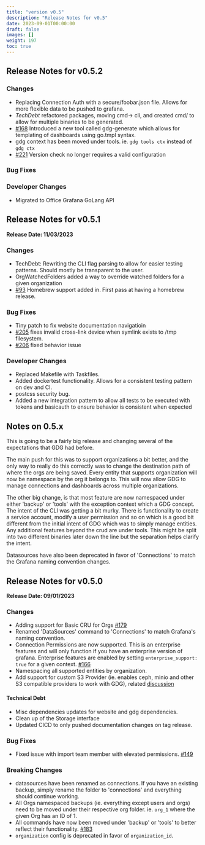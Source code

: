 ```yaml
---
title: "version v0.5"
description: "Release Notes for v0.5"
date: 2023-09-01T00:00:00
draft: false
images: []
weight: 197
toc: true
---
```


##  Release Notes for v0.5.2
### Changes
  - Replacing Connection Auth with a secure/foobar.json file.  Allows for more flexible data to be pushed to grafana.
  - *TechDebt* refactored packages, moving cmd-> cli, and created cmd/ to allow for multiple binaries to be generated.
  - [#168](https://github.com/esnet/gdg/issues/168) Introduced a new tool called gdg-generate which allows for templating of dashboards using go.tmpl syntax.
  - gdg context has been moved under tools.  ie. `gdg tools ctx` instead of `gdg ctx`
  - [#221](https://github.com/esnet/gdg/issues/221) Version check no longer requires a valid configuration

### Bug Fixes

### Developer Changes
  - Migrated to Office Grafana GoLang API


##  Release Notes for v0.5.1

**Release Date: 11/03/2023**


### Changes
  - TechDebt: Rewriting the CLI flag parsing to allow for easier testing patterns.  Should mostly be transparent to the user.
  - OrgWatchedFolders added a way to override watched folders for a given organization
  - [#93](https://github.com/esnet/gdg/issues/93) Homebrew support added in.  First pass at having a homebrew release.

### Bug Fixes
  - Tiny patch to fix website documentation navigatioin
  - [#205](https://github.com/esnet/gdg/issues/205) fixes invalid cross-link device when symlink exists to /tmp filesystem.
  - [#206](https://github.com/esnet/gdg/issues/206) fixed behavior issue

### Developer Changes
  - Replaced Makefile with Taskfiles.
  - Added dockertest functionality.  Allows for a consistent testing pattern on dev and CI.
  - postcss security bug.
  - Added a new integration pattern to allow all tests to be executed with tokens and basicauth to ensure behavior is consistent when expected


## Notes on 0.5.x

This is going to be a fairly big release and changing several of the expectations that GDG had before.

The main push for this was to support organizations a bit better, and the only way to really do this correctly was to change the destination path of where the orgs are being saved.  Every entity that supports organization will now be namespace by the org it belongs to.  This will now allow GDG to manage connections and dashboards across multiple organizations.

The other big change, is that most feature are now namespaced under either 'backup' or 'tools' with the exception context which a GDG concept.  The intent of the CLI was getting a bit murky.  There is functionality to create a service account, modify a user permission and so on which is a good bit different from the initial intent of GDG which was to simply manage entities.  Any additional features beyond the crud are under tools.  This might be split into two different binaries later down the line but the separation helps clarify the intent.

Datasources have also been deprecated in favor of 'Connections' to match the Grafana naming convention changes.


##  Release Notes for v0.5.0
**Release Date: 09/01/2023**

### Changes
  - Adding support for Basic CRU for Orgs  [#179](https://github.com/esnet/gdg/issues/179)
  - Renamed 'DataSources' command to 'Connections' to match Grafana's naming convention.
  - Connection Permissions are now supported.  This is an enterprise features and will only function if you have an enterprise version of grafana.  Enterprise features are enabled by setting `enterprise_support: true` for a given context. [#166](https://github.com/esnet/gdg/issues/166)
  - Namespacing all supported entities by organization.
  - Add support for custom S3 Provider (ie. enables ceph, minio and other S3 compatible providers to work with GDG), related [discussion](https://github.com/esnet/gdg/discussions/190)

#### Technical Debt
  - Misc dependencies updates for website and gdg dependencies.
  - Clean up of the Storage interface
  - Updated CICD to only pushed documentation changes on tag release.

### Bug Fixes
  - Fixed issue with import team member with elevated permissions. [#149](https://github.com/esnet/gdg/issues/149)


### Breaking Changes
  - datasources have been renamed as connections.  If you have an existing backup, simply rename the folder to 'connections' and everything should continue working.
  - All Orgs namespaced backups (ie. everything except users and orgs) need to be moved under their respective org folder.  ie.  `org_1` where the given Org has an ID of 1.
  - All commands have now been moved under 'backup' or 'tools' to better reflect their functionality. [#183](https://github.com/esnet/gdg/issues/183)
  - `organization` config is deprecated in favor of `organization_id`.
